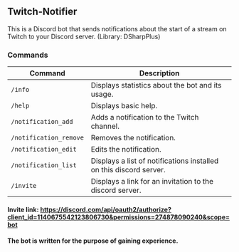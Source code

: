 ## Twitch-Notifier

This is a Discord bot that sends notifications about the start of a stream on Twitch to your Discord server.
(Library: DSharpPlus)

### Commands

| Command                              | Description                                                                                                                                  |
|--------------------------------------|----------------------------------------------------------------------------------------------------------------------------------------------|
| `/info`                              | Displays statistics about the bot and its usage.                                                                                             |
| `/help`                              | Displays basic help.                                                                                                                         |
| `/notification_add`                  | Adds a notification to the Twitch channel.                                                                                                   |
| `/notification_remove`               | Removes the notification.                                                                                                                    |
| `/notification_edit`                 | Edits the notification.                                                                                                                      |
| `/notification_list`                 | Displays a list of notifications installed on this discord server.                                                                           |
| `/invite`                            | Displays a link for an invitation to the discord server.                                                                                     |

#### Invite link: https://discord.com/api/oauth2/authorize?client_id=1140675542123806730&permissions=274878090240&scope=bot
#### The bot is written for the purpose of gaining experience.
